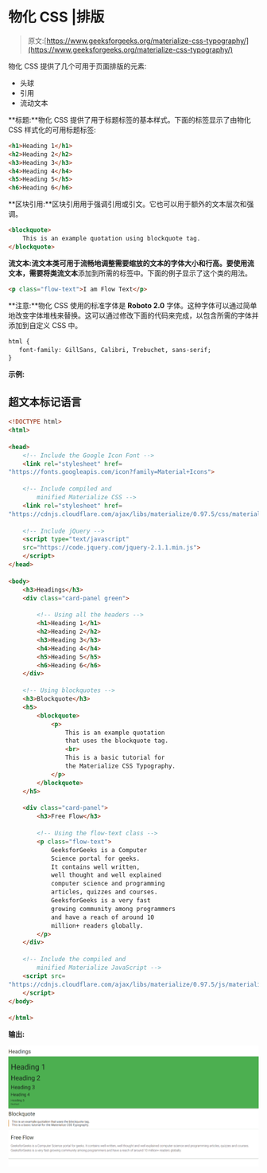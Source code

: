 # 物化 CSS |排版

> 原文:[https://www.geeksforgeeks.org/materialize-css-typography/](https://www.geeksforgeeks.org/materialize-css-typography/)

物化 CSS 提供了几个可用于页面排版的元素:

*   头球
*   引用
*   流动文本

**标题:**物化 CSS 提供了用于标题标签的基本样式。下面的标签显示了由物化 CSS 样式化的可用标题标签:

```html
<h1>Heading 1</h1>  
<h2>Heading 2</h2>  
<h3>Heading 3</h3>  
<h4>Heading 4</h4>  
<h5>Heading 5</h5>  
<h6>Heading 6</h6>  

```

**区块引用:**区块引用用于强调引用或引文。它也可以用于额外的文本层次和强调。

```html
<blockquote>
    This is an example quotation using blockquote tag.
</blockquote>

```

**流文本:**流文本类可用于流畅地调整需要缩放的文本的字体大小和行高。要使用流文本，需要将类**流文本**添加到所需的标签中。下面的例子显示了这个类的用法。

```html
<p class="flow-text">I am Flow Text</p>

```

**注意:**物化 CSS 使用的标准字体是 **Roboto 2.0** 字体。这种字体可以通过简单地改变字体堆栈来替换。这可以通过修改下面的代码来完成，以包含所需的字体并添加到自定义 CSS 中。

```html
html {
   font-family: GillSans, Calibri, Trebuchet, sans-serif;
}
```

**示例:**

## 超文本标记语言

```html
<!DOCTYPE html>
<html>

<head>
    <!-- Include the Google Icon Font -->
    <link rel="stylesheet" href=
"https://fonts.googleapis.com/icon?family=Material+Icons">

    <!-- Include compiled and
        minified Materialize CSS -->
    <link rel="stylesheet" href=
"https://cdnjs.cloudflare.com/ajax/libs/materialize/0.97.5/css/materialize.min.css">

    <!-- Include jQuery -->
    <script type="text/javascript" 
    src="https://code.jquery.com/jquery-2.1.1.min.js">
    </script>
</head>

<body>
    <h3>Headings</h3>
    <div class="card-panel green">

        <!-- Using all the headers -->
        <h1>Heading 1</h1>
        <h2>Heading 2</h2>
        <h3>Heading 3</h3>
        <h4>Heading 4</h4>
        <h5>Heading 5</h5>
        <h6>Heading 6</h6>
    </div>

    <!-- Using blockquotes -->
    <h3>Blockquote</h3>
    <h5>
        <blockquote>
            <p>
                This is an example quotation
                that uses the blockquote tag.
                <br>
                This is a basic tutorial for
                the Materialize CSS Typography.
            </p>
        </blockquote>
    </h5>

    <div class="card-panel">
        <h3>Free Flow</h3>

        <!-- Using the flow-text class -->
        <p class="flow-text">
            GeeksforGeeks is a Computer
            Science portal for geeks.
            It contains well written,
            well thought and well explained
            computer science and programming
            articles, quizzes and courses.
            GeeksforGeeks is a very fast
            growing community among programmers
            and have a reach of around 10
            million+ readers globally.
        </p>
    </div>

    <!-- Include the compiled and
        minified Materialize JavaScript -->
    <script src=
"https://cdnjs.cloudflare.com/ajax/libs/materialize/0.97.5/js/materialize.min.js">
    </script>
</body>

</html>
```

**输出:**

![](img/39a2633a37e120fecee7488ce03c8cc0.png)